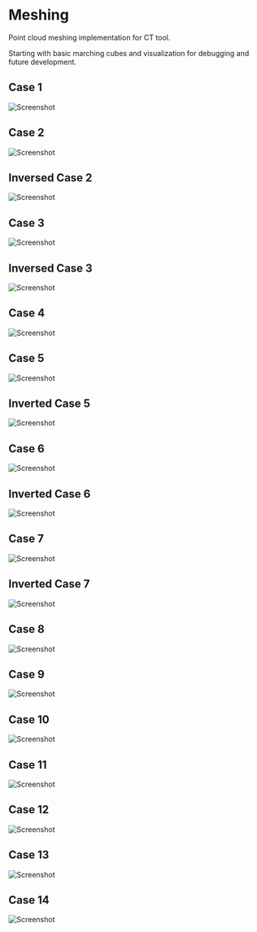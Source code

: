 # Meshing
Point cloud meshing implementation for CT tool.

Starting with basic marching cubes and visualization for debugging and future development.

## Case 1
![Screenshot](README/Case1.PNG)

## Case 2
![Screenshot](README/Case2.PNG)

## Inversed Case 2
![Screenshot](README/Inverted_Case2.PNG)

## Case 3
![Screenshot](README/Case3.PNG)

## Inversed Case 3
![Screenshot](README/Inverted_Case3.PNG)

## Case 4
![Screenshot](README/Case4.PNG)

## Case 5
![Screenshot](README/Case5.PNG)

## Inverted Case 5
![Screenshot](README/Inverted_Case5.PNG)

## Case 6
![Screenshot](README/Case6.PNG)

## Inverted Case 6
![Screenshot](README/Inverted_Case6.PNG)

## Case 7
![Screenshot](README/Case7.PNG)

## Inverted Case 7
![Screenshot](README/Inverted_Case7.PNG)

## Case 8
![Screenshot](README/Case8.PNG)

## Case 9
![Screenshot](README/Case9.PNG)

## Case 10
![Screenshot](README/Case10.PNG)

## Case 11
![Screenshot](README/Case11.PNG)

## Case 12
![Screenshot](README/Case12.PNG)

## Case 13
![Screenshot](README/Case13.PNG)

## Case 14
![Screenshot](README/Case14.PNG)
